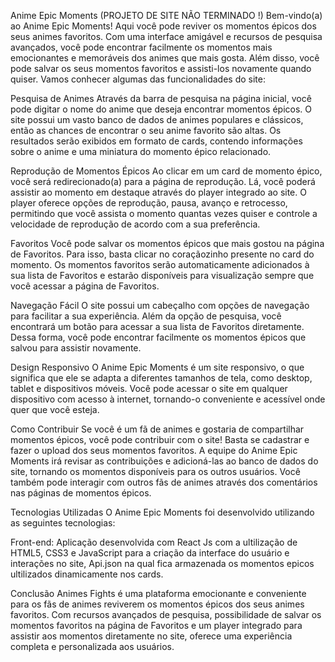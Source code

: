 Anime Epic Moments  (PROJETO DE SITE NÃO TERMINADO !)
Bem-vindo(a) ao Anime Epic Moments! Aqui você pode reviver os momentos épicos dos seus animes favoritos. Com uma interface amigável e recursos de pesquisa avançados, você pode encontrar facilmente os momentos mais emocionantes e memoráveis dos animes que mais gosta. Além disso, você pode salvar os seus momentos favoritos e assisti-los novamente quando quiser. Vamos conhecer algumas das funcionalidades do site:

Pesquisa de Animes
Através da barra de pesquisa na página inicial, você pode digitar o nome do anime que deseja encontrar momentos épicos. O site possui um vasto banco de dados de animes populares e clássicos, então as chances de encontrar o seu anime favorito são altas. Os resultados serão exibidos em formato de cards, contendo informações sobre o anime e uma miniatura do momento épico relacionado.

Reprodução de Momentos Épicos
Ao clicar em um card de momento épico, você será redirecionado(a) para a página de reprodução. Lá, você poderá assistir ao momento em destaque através do player integrado ao site. O player oferece opções de reprodução, pausa, avanço e retrocesso, permitindo que você assista o momento quantas vezes quiser e controle a velocidade de reprodução de acordo com a sua preferência.

Favoritos
Você pode salvar os momentos épicos que mais gostou na página de Favoritos. Para isso, basta clicar no coraçãozinho presente no card do momento. Os momentos favoritos serão automaticamente adicionados à sua lista de Favoritos e estarão disponíveis para visualização sempre que você acessar a página de Favoritos.

Navegação Fácil
O site possui um cabeçalho com opções de navegação para facilitar a sua experiência. Além da opção de pesquisa, você encontrará um botão para acessar a sua lista de Favoritos diretamente. Dessa forma, você pode encontrar facilmente os momentos épicos que salvou para assistir novamente.

Design Responsivo
O Anime Epic Moments é um site responsivo, o que significa que ele se adapta a diferentes tamanhos de tela, como desktop, tablet e dispositivos móveis. Você pode acessar o site em qualquer dispositivo com acesso à internet, tornando-o conveniente e acessível onde quer que você esteja.

Como Contribuir
Se você é um fã de animes e gostaria de compartilhar momentos épicos, você pode contribuir com o site! Basta se cadastrar e fazer o upload dos seus momentos favoritos. A equipe do Anime Epic Moments irá revisar as contribuições e adicioná-las ao banco de dados do site, tornando os momentos disponíveis para os outros usuários. Você também pode interagir com outros fãs de animes através dos comentários nas páginas de momentos épicos.

Tecnologias Utilizadas
O Anime Epic Moments foi desenvolvido utilizando as seguintes tecnologias:

Front-end: Aplicação desenvolvida com React Js com a ultilização de HTML5, CSS3 e JavaScript para a criação da interface do usuário e interações no site, Api.json na qual fica armazenada os momentos epicos ultilizados dinamicamente nos cards.

Conclusão
Animes Fights é uma plataforma emocionante e conveniente para os fãs de animes reviverem os momentos épicos dos seus animes favoritos. Com recursos avançados de pesquisa, possibilidade de salvar os momentos favoritos na página de Favoritos e um player integrado para assistir aos momentos diretamente no site, oferece uma experiência completa e personalizada aos usuários.

